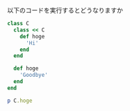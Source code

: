 以下のコードを実行するとどうなりますか
```ruby
class C
  class << C
    def hoge
      'Hi'
    end
  end

  def hoge
    'Goodbye'
  end
end

p C.hoge
```
